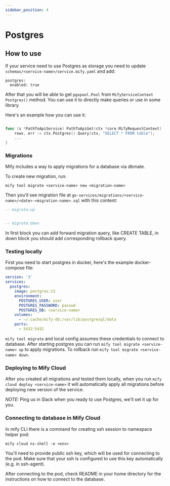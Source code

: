 ```yaml
---
sidebar_position: 4
---
```


# Postgres

## How to use

If your service need to use Postgres as storage you need to update
`schemas/<service-name>/service.mify.yaml` and add:

```
postgres:
  enabled: true
  ```

After that you will be able to get `pgxpool.Pool` from `MifyServiceContext`
`Postgres()` method. You can use it to directly make queries or use in some library.

Here's an example how you can use it:
```go

func (s *PathToApiService) PathToApiGet(ctx *core.MifyRequestContext) (openapi.ServiceResponse, error) {
    rows, err := ctx.Postgres().Query(ctx, "SELECT * FROM table");
    ...
}
```

### Migrations

Mify includes a way to apply migrations for a database via dbmate.

To create new migration, run:
```
mify tool migrate <service-name> new <migration-name>
```

Then you'll see migration file at `go-services/migrations/<service-name>/<date>-<migration-name>.sql`
with this content:

```sql
-- migrate:up


-- migrate:down
```

In first block you can add forward migration query, like CREATE TABLE, in down
block you should add corresponding rollback query.

### Testing locally

First you need to start postgres in docker, here's the example docker-compose file:

```yaml
version: '3'
services:
  postgres:
    image: postgres:13
    environment:
      POSTGRES_USER: user
      POSTGRES_PASSWORD: passwd
      POSTGRES_DB: <service-name>
    volumes:
      - ~/.cache/mify-db:/var/lib/postgresql/data
    ports:
      - 5432:5432
```

`mify tool migrate` and local config assumes these credentials to connect to database.
After starting postgres you can run `mify tool migrate <service-name> up` to apply migrations.
To rollback run `mify tool migrate <service-name> down`.

### Deploying to Mify Cloud

After you created all migrations and tested them locally, when you run `mify
cloud deploy <service-name>` it will automatically apply all migrations before
deploying new version of the service.

_NOTE:_ Ping us in Slack when you ready to use Postgres, we'll set it up for you.

### Connecting to database in Mify Cloud

In mify CLI there is a command for creating ssh session to namespace helper pod:
```
mify cloud ns-shell -e <env>
```
You'll need to provide public ssh key, which will be used for connecting to the pod.
Make sure that your ssh is configured to use this key automatically (e.g. in ssh-agent).

After connecting to the pod, check README in your home directory for the instructions
on how to connect to the database.
